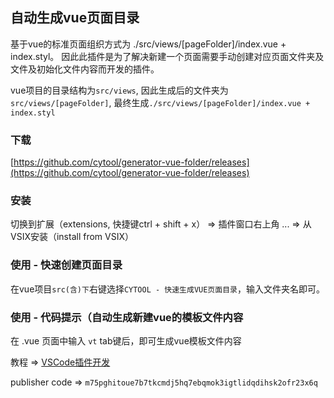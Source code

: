 ## 自动生成vue页面目录

基于vue的标准页面组织方式为 ./src/views/[pageFolder]/index.vue + index.styl。 因此此插件是为了解决新建一个页面需要手动创建对应页面文件夹及文件及初始化文件内容而开发的插件。

vue项目的目录结构为`src/views`, 因此生成后的文件夹为`src/views/[pageFolder]`, 最终生成`./src/views/[pageFolder]/index.vue + index.styl`

### 下载

[https://github.com/cytool/generator-vue-folder/releases](https://github.com/cytool/generator-vue-folder/releases)

### 安装

切换到扩展（extensions, 快捷键ctrl + shift + x） => 插件窗口右上角 ... => 从VSIX安装（install from VSIX）


### 使用 - 快速创建页面目录

在vue项目`src(含)下`右键选择`CYTOOL - 快速生成VUE页面目录`，输入文件夹名即可。


### 使用 - 代码提示（自动生成新建vue的模板文件内容

在 .vue 页面中输入 `vt` tab键后，即可生成vue模板文件内容


教程 => [VSCode插件开发](https://juejin.cn/post/6884964643400318983)


publisher code => `m75pghitoue7b7tkcmdj5hq7ebqmok3igtlidqdihsk2ofr23x6q`